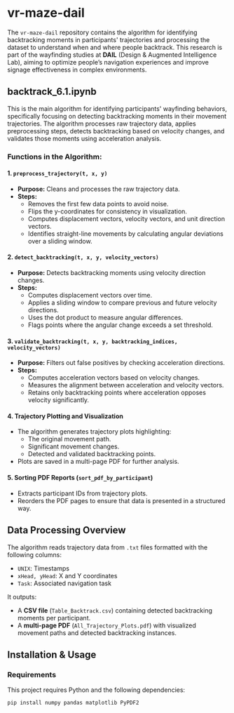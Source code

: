 # vr-maze-dail
The `vr-maze-dail` repository contains the algorithm for identifying backtracking moments in participants' trajectories and processing the dataset to understand when and where people backtrack. This research is part of the wayfinding studies at **DAIL** (Design & Augmented Intelligence Lab), aiming to optimize people’s navigation experiences and improve signage effectiveness in complex environments.

## backtrack_6.1.ipynb
This is the main algorithm for identifying participants' wayfinding behaviors, specifically focusing on detecting backtracking moments in their movement trajectories. The algorithm processes raw trajectory data, applies preprocessing steps, detects backtracking based on velocity changes, and validates those moments using acceleration analysis.

### Functions in the Algorithm:
#### 1. `preprocess_trajectory(t, x, y)`
   - **Purpose:** Cleans and processes the raw trajectory data.
   - **Steps:**
     - Removes the first few data points to avoid noise.
     - Flips the y-coordinates for consistency in visualization.
     - Computes displacement vectors, velocity vectors, and unit direction vectors.
     - Identifies straight-line movements by calculating angular deviations over a sliding window.

#### 2. `detect_backtracking(t, x, y, velocity_vectors)`
   - **Purpose:** Detects backtracking moments using velocity direction changes.
   - **Steps:**
     - Computes displacement vectors over time.
     - Applies a sliding window to compare previous and future velocity directions.
     - Uses the dot product to measure angular differences.
     - Flags points where the angular change exceeds a set threshold.

#### 3. `validate_backtracking(t, x, y, backtracking_indices, velocity_vectors)`
   - **Purpose:** Filters out false positives by checking acceleration directions.
   - **Steps:**
     - Computes acceleration vectors based on velocity changes.
     - Measures the alignment between acceleration and velocity vectors.
     - Retains only backtracking points where acceleration opposes velocity significantly.

#### 4. **Trajectory Plotting and Visualization**
   - The algorithm generates trajectory plots highlighting:
     - The original movement path.
     - Significant movement changes.
     - Detected and validated backtracking points.
   - Plots are saved in a multi-page PDF for further analysis.

#### 5. **Sorting PDF Reports (`sort_pdf_by_participant`)**
   - Extracts participant IDs from trajectory plots.
   - Reorders the PDF pages to ensure that data is presented in a structured way.

## Data Processing Overview
The algorithm reads trajectory data from `.txt` files formatted with the following columns:
- `UNIX`: Timestamps
- `xHead, yHead`: X and Y coordinates
- `Task`: Associated navigation task

It outputs:
- A **CSV file** (`Table_Backtrack.csv`) containing detected backtracking moments per participant.
- A **multi-page PDF** (`All_Trajectory_Plots.pdf`) with visualized movement paths and detected backtracking instances.

## Installation & Usage
### Requirements
This project requires Python and the following dependencies:
```bash
pip install numpy pandas matplotlib PyPDF2
